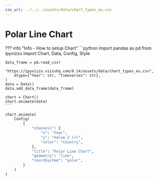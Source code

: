 ```yaml
---
csv_url: ../../../assets/data/chart_types_eu.csv
---
```


# Polar Line Chart

<div id="example_01"></div>

??? info "Info - How to setup Chart"
    ```python
    import pandas as pd
    from ipyvizzu import Chart, Data, Config, Style

    data_frame = pd.read_csv(
        "https://ipyvizzu.vizzuhq.com/0.14/assets/data/chart_types_eu.csv",
        dtype={"Year": str, "Timeseries": str},
    )
    data = Data()
    data.add_data_frame(data_frame)

    chart = Chart()
    chart.animate(data)
    ```

```python
chart.animate(
    Config(
        {
            "channels": {
                "x": "Year",
                "y": "Value 2 (+)",
                "color": "Country",
            },
            "title": "Polar Line Chart",
            "geometry": "line",
            "coordSystem": "polar",
        }
    )
)
```

<script src="./NO_spiderweb_line_2dis_1con.js"></script>
